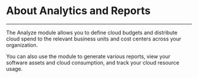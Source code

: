 # About Analytics and Reports

***

The Analyze module allows you to define cloud budgets and distribute cloud spend to the relevant business units and cost centers across your organization.

You can also use the module to generate various reports, view your software assets and cloud consumption, and track your cloud resource usage.
